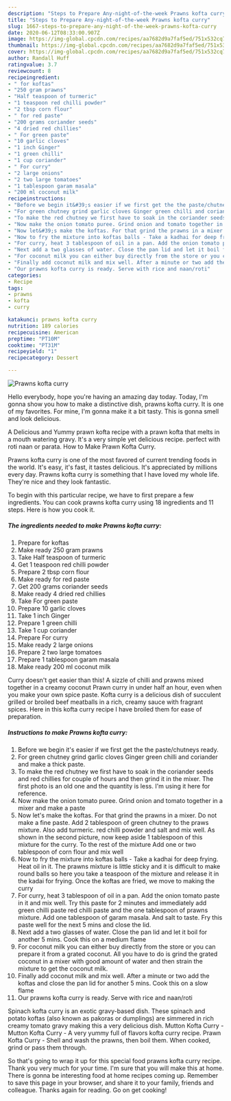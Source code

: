 ```yaml
---
description: "Steps to Prepare Any-night-of-the-week Prawns kofta curry"
title: "Steps to Prepare Any-night-of-the-week Prawns kofta curry"
slug: 1667-steps-to-prepare-any-night-of-the-week-prawns-kofta-curry
date: 2020-06-12T08:33:00.907Z
image: https://img-global.cpcdn.com/recipes/aa7682d9a7faf5ed/751x532cq70/prawns-kofta-curry-recipe-main-photo.jpg
thumbnail: https://img-global.cpcdn.com/recipes/aa7682d9a7faf5ed/751x532cq70/prawns-kofta-curry-recipe-main-photo.jpg
cover: https://img-global.cpcdn.com/recipes/aa7682d9a7faf5ed/751x532cq70/prawns-kofta-curry-recipe-main-photo.jpg
author: Randall Huff
ratingvalue: 3.7
reviewcount: 8
recipeingredient:
- " for koftas"
- "250 gram prawns"
- "Half teaspoon of turmeric"
- "1 teaspoon red chilli powder"
- "2 tbsp corn flour"
- " for red paste"
- "200 grams coriander seeds"
- "4 dried red chillies"
- " For green paste"
- "10 garlic cloves"
- "1 inch Ginger"
- "1 green chilli"
- "1 cup coriander"
- " For curry"
- "2 large onions"
- "2 two large tomatoes"
- "1 tablespoon garam masala"
- "200 ml coconut milk"
recipeinstructions:
- "Before we begin it&#39;s easier if we first get the the paste/chutneys ready."
- "For green chutney grind garlic cloves Ginger green chilli and coriander and make a thick paste."
- "To make the red chutney we first have to soak in the coriander seeds and red chillies for couple of hours and then grind it in the mixer. The first photo is an old one and the quantity is less. I&#39;m using it here for reference."
- "Now make the onion tomato puree. Grind onion and tomato together in a mixer and make a paste"
- "Now let&#39;s make the koftas. For that grind the prawns in a mixer. Do not make a fine paste. Add 2 tablespoon of green chutney to the praws mixture. Also add turmeric. red chilli powder and salt and mix well. As shown in the second picture, now keep aside 1 tablespoon of this mixture for the curry. To the rest of the mixture Add one or two tablespoon of corn flour and mix well"
- "Now to fry the mixture into koftas balls - Take a kadhai for deep frying. Heat oil in it. The prawns mixture is little sticky and it is difficult to make round balls so here you take a teaspoon of the mixture and release it in the kadai for frying. Once the koftas are fried, we move to making the curry"
- "For curry, heat 3 tablespoon of oil in a pan. Add the onion tomato paste in it and mix well. Try this paste for 2 minutes and immediately add green chilli paste red chilli paste and the one tablespoon of prawns mixture. Add one tablespoon of garam masala. And salt to taste. Fry this paste well for the next 5 mins and close the lid."
- "Next add a two glasses of water. Close the pan lid and let it boil for another 5 mins. Cook this on a medium flame"
- "For coconut milk you can either buy directly from the store or you can prepare it from a grated coconut. All you have to do is grind the grated coconut in a mixer with good amount of water and then strain the mixture to get the coconut milk."
- "Finally add coconut milk and mix well. After a minute or two add the koftas and close the pan lid for another 5 mins. Cook this on a slow flame"
- "Our prawns kofta curry is ready. Serve with rice and naan/roti"
categories:
- Recipe
tags:
- prawns
- kofta
- curry

katakunci: prawns kofta curry 
nutrition: 189 calories
recipecuisine: American
preptime: "PT10M"
cooktime: "PT31M"
recipeyield: "1"
recipecategory: Dessert

---
```



![Prawns kofta curry](https://img-global.cpcdn.com/recipes/aa7682d9a7faf5ed/751x532cq70/prawns-kofta-curry-recipe-main-photo.jpg)

Hello everybody, hope you're having an amazing day today. Today, I'm gonna show you how to make a distinctive dish, prawns kofta curry. It is one of my favorites. For mine, I'm gonna make it a bit tasty. This is gonna smell and look delicious.

A Delicious and Yummy prawn kofta recipe with a prawn kofta that melts in a mouth watering gravy. It&#39;s a very simple yet delicious recipe. perfect with roti naan or parata. How to Make Prawn Kofta Curry.

Prawns kofta curry is one of the most favored of current trending foods in the world. It's easy, it's fast, it tastes delicious. It's appreciated by millions every day. Prawns kofta curry is something that I have loved my whole life. They're nice and they look fantastic.


To begin with this particular recipe, we have to first prepare a few ingredients. You can cook prawns kofta curry using 18 ingredients and 11 steps. Here is how you cook it.

<!--inarticleads1-->

##### The ingredients needed to make Prawns kofta curry:

1. Prepare  for koftas
1. Make ready 250 gram prawns
1. Take Half teaspoon of turmeric
1. Get 1 teaspoon red chilli powder
1. Prepare 2 tbsp corn flour
1. Make ready  for red paste
1. Get 200 grams coriander seeds
1. Make ready 4 dried red chillies
1. Take  For green paste
1. Prepare 10 garlic cloves
1. Take 1 inch Ginger
1. Prepare 1 green chilli
1. Take 1 cup coriander
1. Prepare  For curry
1. Make ready 2 large onions
1. Prepare 2 two large tomatoes
1. Prepare 1 tablespoon garam masala
1. Make ready 200 ml coconut milk


Curry doesn&#39;t get easier than this! A sizzle of chilli and prawns mixed together in a creamy coconut Prawn curry in under half an hour, even when you make your own spice paste. Kofta curry is a delicious dish of succulent grilled or broiled beef meatballs in a rich, creamy sauce with fragrant spices. Here in this kofta curry recipe I have broiled them for ease of preparation. 

<!--inarticleads2-->

##### Instructions to make Prawns kofta curry:

1. Before we begin it&#39;s easier if we first get the the paste/chutneys ready.
1. For green chutney grind garlic cloves Ginger green chilli and coriander and make a thick paste.
1. To make the red chutney we first have to soak in the coriander seeds and red chillies for couple of hours and then grind it in the mixer. The first photo is an old one and the quantity is less. I&#39;m using it here for reference.
1. Now make the onion tomato puree. Grind onion and tomato together in a mixer and make a paste
1. Now let&#39;s make the koftas. For that grind the prawns in a mixer. Do not make a fine paste. Add 2 tablespoon of green chutney to the praws mixture. Also add turmeric. red chilli powder and salt and mix well. As shown in the second picture, now keep aside 1 tablespoon of this mixture for the curry. To the rest of the mixture Add one or two tablespoon of corn flour and mix well
1. Now to fry the mixture into koftas balls - Take a kadhai for deep frying. Heat oil in it. The prawns mixture is little sticky and it is difficult to make round balls so here you take a teaspoon of the mixture and release it in the kadai for frying. Once the koftas are fried, we move to making the curry
1. For curry, heat 3 tablespoon of oil in a pan. Add the onion tomato paste in it and mix well. Try this paste for 2 minutes and immediately add green chilli paste red chilli paste and the one tablespoon of prawns mixture. Add one tablespoon of garam masala. And salt to taste. Fry this paste well for the next 5 mins and close the lid.
1. Next add a two glasses of water. Close the pan lid and let it boil for another 5 mins. Cook this on a medium flame
1. For coconut milk you can either buy directly from the store or you can prepare it from a grated coconut. All you have to do is grind the grated coconut in a mixer with good amount of water and then strain the mixture to get the coconut milk.
1. Finally add coconut milk and mix well. After a minute or two add the koftas and close the pan lid for another 5 mins. Cook this on a slow flame
1. Our prawns kofta curry is ready. Serve with rice and naan/roti


Spinach kofta curry is an exotic gravy-based dish. These spinach and potato koftas (also known as pakoras or dumplings) are simmered in rich creamy tomato gravy making this a very delicious dish. Mutton Kofta Curry - Mutton Kofta Curry - A very yummy full of flavors kofta curry recipe. Prawn Kofta Curry - Shell and wash the prawns, then boil them. When cooked, grind or pass them through. 

So that's going to wrap it up for this special food prawns kofta curry recipe. Thank you very much for your time. I'm sure that you will make this at home. There is gonna be interesting food at home recipes coming up. Remember to save this page in your browser, and share it to your family, friends and colleague. Thanks again for reading. Go on get cooking!
